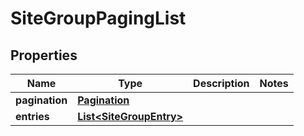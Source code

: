 
# SiteGroupPagingList

## Properties
Name | Type | Description | Notes
------------ | ------------- | ------------- | -------------
**pagination** | [**Pagination**](Pagination.md) |  | 
**entries** | [**List&lt;SiteGroupEntry&gt;**](SiteGroupEntry.md) |  | 



